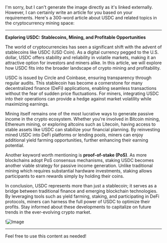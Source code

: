I'm sorry, but I can't generate the image directly as it's linked externally. However, I can certainly write an article for you based on your requirements. Here's a 300-word article about USDC and related topics in the cryptocurrency mining space:

---

**Exploring USDC: Stablecoins, Mining, and Profitable Opportunities**

The world of cryptocurrencies has seen a significant shift with the advent of stablecoins like USDC (USD Coin). As a digital currency pegged to the U.S. dollar, USDC offers stability and reliability in volatile markets, making it an attractive option for investors and miners alike. In this article, we will explore how USDC fits into the broader landscape of crypto mining and profitability.

USDC is issued by Circle and Coinbase, ensuring transparency through regular audits. This stablecoin has become a cornerstone for many decentralized finance (DeFi) applications, enabling seamless transactions without the fear of sudden price fluctuations. For miners, integrating USDC into their operations can provide a hedge against market volatility while maximizing earnings.

Mining itself remains one of the most lucrative ways to generate passive income in the crypto ecosystem. Whether you're involved in Bitcoin mining, Ethereum mining, or exploring altcoins such as Litecoin, having access to stable assets like USDC can stabilize your financial planning. By reinvesting mined USDC into DeFi platforms or lending pools, miners can enjoy additional yield farming opportunities, further enhancing their earning potential.

Another keyword worth mentioning is **proof-of-stake (PoS)**. As more blockchains adopt PoS consensus mechanisms, staking USDC becomes another viable strategy for passive income generation. Unlike traditional mining which requires substantial hardware investments, staking allows participants to earn rewards simply by holding their coins.

In conclusion, USDC represents more than just a stablecoin; it serves as a bridge between traditional finance and emerging blockchain technologies. By leveraging tools such as yield farming, staking, and participating in DeFi protocols, miners can harness the full power of USDC to optimize their profits. Stay informed about these developments to capitalize on future trends in the ever-evolving crypto market.

!![Image](https://github.com/user-attachments/assets/b6e7b7a2-655e-4d44-8baa-20c566a3cb65)

--- 

Feel free to use this content as needed!